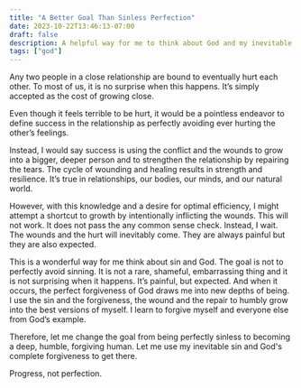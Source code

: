 ```yaml
---
title: "A Better Goal Than Sinless Perfection"
date: 2023-10-22T13:46:13-07:00
draft: false
description: A helpful way for me to think about God and my inevitable sin.
tags: ["god"]
---
```


Any two people in a close relationship are bound to eventually hurt each other. To most of us, it is no surprise when this happens. It’s simply accepted as the cost of growing close.

Even though it feels terrible to be hurt, it would be a pointless endeavor to define success in the relationship as perfectly avoiding ever hurting the other’s feelings.

Instead, I would say success is using the conflict and the wounds to grow into a bigger, deeper person and to strengthen the relationship by repairing the tears. The cycle of wounding and healing results in strength and resilience. It’s true in relationships, our bodies, our minds, and our natural world.

However, with this knowledge and a desire for optimal efficiency, I might attempt a shortcut to growth by intentionally inflicting the wounds. This will not work. It does not pass the any common sense check. Instead, I wait. The wounds and the hurt will inevitably come. They are always painful but they are also expected.

This is a wonderful way for me think about sin and God. The goal is not to perfectly avoid sinning. It is not a rare, shameful, embarrassing thing and it is not surprising when it happens. It’s painful, but expected. And when it occurs, the perfect forgiveness of God draws me into new depths of being. I use the sin and the forgiveness, the wound and the repair to humbly grow into the best versions of myself. I learn to forgive myself and everyone else from God’s example.

Therefore, let me change the goal from being perfectly sinless to becoming a deep, humble, forgiving human. Let me use my inevitable sin and God's complete forgiveness to get there.

Progress, not perfection.
